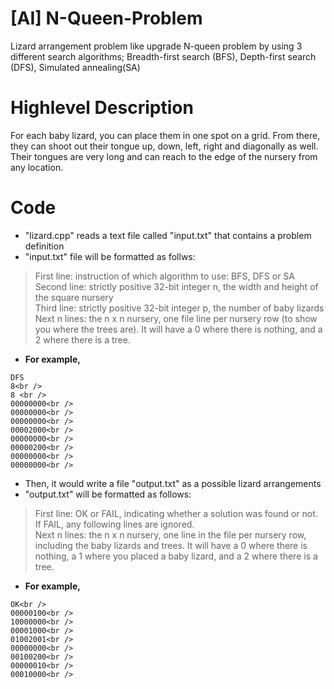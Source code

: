 # [AI] N-Queen-Problem
Lizard arrangement problem like upgrade N-queen problem by using 3 different search algorithms; Breadth-first search (BFS), Depth-first search (DFS), Simulated annealing(SA)

# Highlevel Description
For each baby lizard, you can place them in one spot on a grid. From there, they can shoot out their tongue up, down, left, right and diagonally as well. Their tongues are very long and can reach to the edge of the nursery from any location.

# Code
- "lizard.cpp" reads a text file called "input.txt" that contains a problem definition
- "input.txt" file will be formatted as follws:
> First line: instruction of which algorithm to use: BFS, DFS or SA<br />
> Second line: strictly positive 32-bit integer n, the width and height of the square nursery<br />
> Third line: strictly positive 32-bit integer p, the number of baby lizards<br />
> Next n lines: the n x n nursery, one file line per nursery row (to show you where the trees are). It will have a 0 where there is nothing, and a 2 where there is a tree.<br />
- __For example,__<br />
```
DFS
8<br />
8 <br />
00000000<br />
00000000<br />
00000000<br />
00002000<br />
00000000<br />
00000200<br />
00000000<br />
00000000<br />
```
- Then, it would write a file "output.txt" as a possible lizard arrangements
- "output.txt" will be formatted as follows:<br />
> First line: OK or FAIL, indicating whether a solution was found or not. If FAIL, any following lines are ignored.<br />
> Next n lines: the n x n nursery, one line in the file per nursery row, including the baby lizards and trees. It will have a 0 where there is nothing, a 1 where you placed a baby lizard, and a 2 where there is a tree.<br />
- __For example,__<br />
```
OK<br />
00000100<br />
10000000<br />
00001000<br />
01002001<br />
00000000<br />
00100200<br />
00000010<br />
00010000<br />
```
